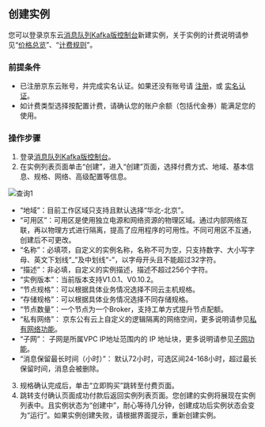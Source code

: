 ## 创建实例

您可以登录京东云[消息队列Kafka版控制台](https://kafka-console.jdcloud.com/list)新建实例，关于实例的计费说明请参见“[价格总览](../Pricing/Price-Overview.md)”、“[计费规则](../Pricing/Billing-Rules.md)”。

### 前提条件
- 已注册京东云账号，并完成实名认证。如果还没有账号请 [注册](https://accounts.jdcloud.com/p/regPage?source=jdcloud&ReturnUrl=https%3a%2f%2fuc.jdcloud.com%2fpassport%2fcomplete%3freturnUrl%3dhttps%3a%2f%2fwww.jdcloud.com)，或 [实名认证](https://uc.jdcloud.com/account/certify)。
- 如计费类型选择按配置计费，请确认您的账户余额（包括代金券）能满足您的使用。

### 操作步骤
1. 登录[消息队列Kafka版控制台](https://kafka-console-stag.jdcloud.com/list)。</br>
2. 在实例列表页面单击“创建”，进入“创建”页面，选择付费方式、地域、基本信息、规格、网络、高级配置等信息。</br>

![查询1](https://github.com/jdcloudcom/cn/blob/Kafka/image/Internet-Middleware/JCS-for-Kafka/创建实例.png)

* “地域”：目前工作区域只支持且默认选择“华北-北京”。</br>
* “可用区”：可用区是使用独立电源和网络资源的物理区域。通过内部网络互联，再以物理方式进行隔离，提高了应用程序的可用性。不同可用区不互通，创建后不可更改。</br> 
* “名称”：必填项，自定义的实例名称，名称不可为空，只支持数字、大小写字母、英文下划线“_”及中划线“-”，以字母开头且不能超过32字符。</br>
* “描述”：非必填，自定义的实例描述，描述不超过256个字符。</br>
* “实例版本”：当前版本支持V1.0.1、V0.10.2。</br>
* “节点规格”：可以根据具体业务情况选择不同云主机规格。</br>
* “存储规格”：可以根据具体业务情况选择不同存储规格。</br>
* “节点数量”：一个节点为一个Broker，支持工单方式提升节点配额。</br> 
* “私有网络”： 京东公有云上自定义的逻辑隔离的网络空间，更多说明请参见[私有网络功能]( https://docs.jdcloud.com/cn/virtual-private-cloud/vpc-features)。</br>
* “子网”： 子网是所属VPC IP地址范围内的 IP 地址块，更多说明请参见[子网功能]( https://docs.jdcloud.com/cn/virtual-private-cloud/subnet-features)。</br>
* “消息保留最长时间（小时）”： 默认72小时，可选区间24-168小时，超过最长保留时间，消息会被删除。</br>
3. 规格确认完成后，单击“立即购买”跳转至付费页面。</br>
4. 跳转支付确认页面成功付款后返回实例列表页面。您创建的实例将展现在实例列表中。且实例状态为“创建中”，耐心等待几分钟，创建成功后实例状态会变为“运行”。如果实例创建失败，请根据界面提示，重新创建实例。</br>


